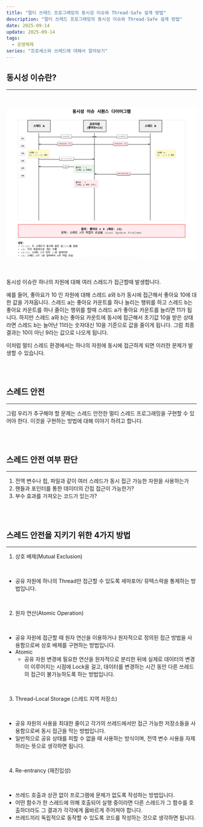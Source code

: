 ```yaml
---
title: "멀티 쓰레드 프로그래밍의 동시성 이슈와 Thread-Safe 설계 방법"
description: "멀티 쓰레드 프로그래밍의 동시성 이슈와 Thread-Safe 설계 방법"
date: 2025-09-14
update: 2025-09-14
tags:
  - 운영체제
series: "프로세스와 쓰레드에 대해서 알아보기"
---
```



## 동시성 이슈란?

---

<br>

![img.png](concurrency.png)

<br>

동시성 이슈란 하나의 자원에 대해 여러 스레드가 접근할때 발생합니다.

예를 들어, 좋아요가 10 인 자원에 대해 스레드 a와 b가 동시에 접근해서 좋아요 10에 대한 값을 가져옵니다.
스레드 a는 좋아요 카운트를 하나 늘리는 행위를 하고 스레드 b는 좋아요 카운트를 하나 줄이는 행위를 할때
스레드 a가 좋아요 카운트를 늘리면 11가 됩니다. 하지만 스레드 a와 b는 좋아요 카운트에 동시에 접근해서 초기값 10을 받은 상태라면
스레드 b는 늘어난 11라는 숫자대신 10을 기준으로 값을 줄이게 됩니다. 그럼 최종 결과는 10이 아닌 9라는 값으로 나오게 됩니다.

이처럼 멀티 스레드 환경에서는 하나의 자원에 동시에 접근하게 되면 이러한 문제가 발생할 수 있습니다.

<br>
<br>

## 스레드 안전

---

그럼 우리가 추구해야 할 문제는 스레드 안전한 멀티 스레드 프로그래밍을 구현할 수 있어야 한다. 이것을 구현하는
방법에 대해 이야기 하려고 합니다.

<br>
<br>

## 스레드 안전 여부 판단

---

1. 전역 변수나 힙, 파일과 같이 여러 스레드가 동시 접근 가능한 자원을 사용하는가
2. 핸들과 포인터를 통한 데이터의 간접 접근이 가능한가?
3. 부수 효과를 가져오는 코드가 있는가?

<br>
<br>

## 스레드 안전을 지키기 위한 4가지 방법

---

1. 상호 배제(Mutual Exclusion)

<br>

- 공유 자원에 하나의 Thread만 접근할 수 있도록 세마포어/ 뮤텍스락을 통제하는 방법입니다.

<br>

2. 원자 연산(Atomic Operation)

<br>

- 공유 자원에 접근할 때 원자 연산을 이용하거나 원자적으로 정의된 접근 방법을 사용함으로써 상호 배제를 구현하는 방법입니다.
- Atomic
  - 공유 자원 변경에 필요한 연산을 원자적으로 분리한 뒤에 실제로 데이터의 변경이 이루어지는 시점에 Lock을 걸고, 
  데이터를 변경하는 시간 동안 다른 쓰레드의 접근이 불가능하도록 하는 방법입니다.

<br>

3. Thread-Local Storage (스레드 지역 저장소)

<br>

- 공유 자원의 사용을 최대한 줄이고 각가의 쓰레드에서만 접근 가능한 저장소들을 사용함으로써 동시 접근을 막는 방법입니다.
- 일반적으로 공유 상태를 피할 수 없을 때 사용하는 방식이며, 전역 변수 사용을 자제하라는 뜻으로 생각하면 됩니다.

<br>

4. Re-entrancy (재진입성)

<br>

- 쓰레드 호출과 상관 없이 프로그램에 문제가 없도록 작성하는 방법입니다.
- 어떤 함수가 한 스레드에 의해 호출되어 실행 중이라면 다른 스레드가 그 함수를 호출하더라도 그 결과가 각각에게 옳바르게 주어져야 합니다.
- 쓰레드끼리 독립적으로 동작할 수 있도록 코드를 작성하는 것으로 생각하면 됩니다.

<br>
<br>




